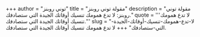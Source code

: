 +++
author = "توني روبنز"
title = "مقولة توني روبنز"
description = "مقولة توني روبنز: لا تدع همومك تنسيك أوقاتك الجيدة التي ستصادفك."
quote = '''لا تدع همومك تنسيك أوقاتك الجيدة التي ستصادفك.'''
slug = "لا-تدع-همومك-تنسيك-أوقاتك-الجيدة-التي-ستصادفك"
+++
لا تدع همومك تنسيك أوقاتك الجيدة التي ستصادفك.
